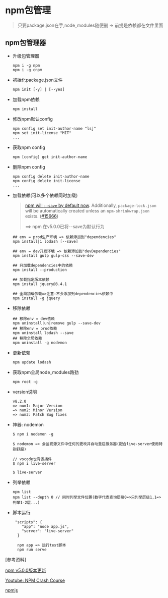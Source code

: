 # npm包管理

> 只要package.json在手,node\_modules随便删 =&gt; 前提是依赖都在文件里面

## npm包管理器

* 升级包管理器

  ```text
  npm i -g npm
  npm i -g cnpm
  ```

* 初始化package.json文件

  ```text
  npm init [-y] | [--yes]
  ```

* 加载npm依赖

  ```text
  npm install
  ```

* 修改npm默认config

  ```text
  npm config set init-author-name "lsj"
  npm set init-license "MIT"
  ...
  ```

* 获取npm config

  ```text
  npm [config] get init-author-name
  ```

* 删除npm config

  ```text
  npm config delete init-author-name
  npm config delete init-license
  ...
  ```

* 加载依赖\(可以多个依赖同时加载\)

  > [npm will `--save` by default now](https://twitter.com/maybekatz/status/859229741676625920). Additionally, `package-lock.json` will be automatically created unless an `npm-shrinkwrap.json` exists. \([\#15666](https://github.com/npm/npm/pull/15666)\)
  >
  > ==&gt; npm 在v5.0.0已将--save为默认行为

  ```text
  ## env = prod生产环境 => 依赖添加到"dependencies"
  npm install|i lodash [--save]

  ## env = dev开发环境 => 依赖添加到"devDependencies"
  npm install gulp gulp-css --save-dev

  ## 只加载dependencies中的依赖
  npm install --production

  ## 加载指定版本依赖
  npm install jquery@3.4.1

  ## 全局加载依赖=>注意:不会添加到dependencies依赖中
  npm install -g jquery
  ```

* 移除依赖

  ```text
  ## 移除env = dev依赖
  npm uninstall|un|remove gulp --save-dev
  ## 移除env = prod依赖
  npm uninstall lodash --save
  ## 移除全局依赖
  npm uninstall -g nodemon
  ```

* 更新依赖

  ```text
  npm update lodash
  ```

* 获取npm全局node\_modules路劲

  ```text
  npm root -g
  ```

* version说明

  ```text
  v8.2.0
  => num1: Major Version
  => num2: Minor Version
  => num3: Patch Bug fixes
  ```

* 神器: nodemon

  ```text
  $ npm i nodemon -g

  $ nodemon => 会监视源文件中任何的更改并自动重启服务器(配合live-server使用特别舒服)

  // vscode也有该插件
  $ npm i live-server

  $ live-server
  ```

* 列举依赖

  ```text
  npm list
  npm list --depth 0 // 同时列举文件位置(数字代表查询层级0=>只列举层级1,1=>列举1-2层...)
  ```

* 脚本运行

  ```text
   "scripts": {
      "app": "node app.js",
      "server": "live-server"
    }

    npm app => 运行test脚本
    npm run serve
  ```

\[参考资料\]

[npm v5.0.0版本更新](https://github.com/npm/npm/releases/tag/v5.0.0)

[Youtube: NPM Crash Course](https://www.youtube.com/watch?v=jHDhaSSKmB0)

[npmjs](https://www.npmjs.com/)

